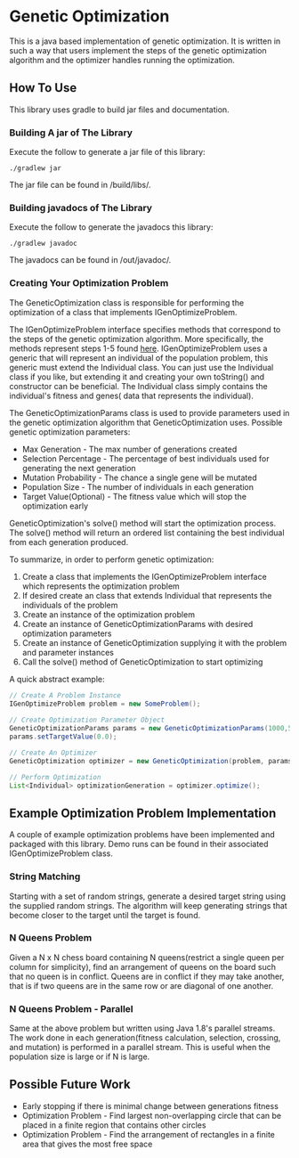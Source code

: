 # Genetic Optimization

This is a java based implementation of genetic optimization. It is written in such a way that users implement the
steps of the genetic optimization algorithm and the optimizer handles running the optimization.



## How To Use

This library uses gradle to build jar files and documentation.

### Building A jar of The Library

Execute the follow to generate a jar file of this library:

```
./gradlew jar
```

The jar file can be found in /build/libs/.

### Building javadocs of The Library

Execute the follow to generate the javadocs this library:

```
./gradlew javadoc
```

The javadocs can be found in /out/javadoc/.

### Creating Your Optimization Problem 

The GeneticOptimization class is responsible for performing the optimization of a class that implements
IGenOptimizeProblem.

The IGenOptimizeProblem interface specifies methods that correspond to the steps of the genetic optimization algorithm.
More specifically, the methods represent steps 1-5 found 
[here](https://github.com/JKnighten/genetic-optimization/wiki/Genetic-Optimization---Overview).
IGenOptimizeProblem uses a generic that will represent an individual of the population problem, this generic must extend
the Individual class. You can just use the Individual class if you like, but extending it and creating your own 
toString() and constructor can be beneficial. The Individual class simply contains the individual's fitness and genes(
data that represents the individual).

The GeneticOptimizationParams class is used to provide parameters used in the genetic optimization algorithm that
GeneticOptimization uses. Possible genetic optimization parameters:
- Max Generation - The max number of generations created
- Selection Percentage - The percentage of best individuals used for generating the next generation
- Mutation Probability - The chance a single gene will be mutated
- Population Size - The number of individuals in each generation
- Target Value(Optional) - The fitness value which will stop the optimization early


GeneticOptimization's solve() method will start the optimization process. The solve() method will return an ordered list
containing the best individual from each generation produced.

To summarize, in order to perform genetic optimization:
1. Create a class that implements the IGenOptimizeProblem interface which represents the optimization problem
2. If desired create an class that extends Individual that represents the individuals of the problem
3. Create an instance of the optimization problem
4. Create an instance of GeneticOptimizationParams with desired optimization parameters
5. Create an instance of GeneticOptimization supplying it with the problem and parameter instances
6. Call the solve() method of GeneticOptimization to start optimizing

A quick abstract example:

```java
// Create A Problem Instance
IGenOptimizeProblem problem = new SomeProblem();
        
// Create Optimization Parameter Object
GeneticOptimizationParams params = new GeneticOptimizationParams(1000,5000, .05, .01);
params.setTargetValue(0.0);

// Create An Optimizer
GeneticOptimization optimizer = new GeneticOptimization(problem, params);

// Perform Optimization
List<Individual> optimizationGeneration = optimizer.optimize();
```

## Example Optimization Problem Implementation

A couple of example optimization problems have been implemented and packaged with this library. Demo runs can be found
in their associated IGenOptimizeProblem class.

### String Matching

Starting with a set of random strings, generate a desired target string using the supplied random strings. The algorithm
will keep generating strings that become closer to the target until the target is found.

### N Queens Problem

Given a N x N chess board containing N queens(restrict a single queen per column for simplicity), find an arrangement of
queens on the board such that no queen is in conflict. Queens are in conflict if they may take another, that is if two 
queens are in the same row or are diagonal of one another.

### N Queens Problem - Parallel

Same at the above problem but written using Java 1.8's parallel streams. The work done in each generation(fitness 
calculation, selection, crossing, and mutation) is performed in a parallel stream. This is useful when the population
size is large or if N is large.


## Possible Future Work

* Early stopping if there is minimal change between generations fitness
* Optimization Problem - Find largest non-overlapping circle that can be placed in a finite region that contains other
 circles
* Optimization Problem - Find the arrangement of rectangles in a finite area that gives the most free space


